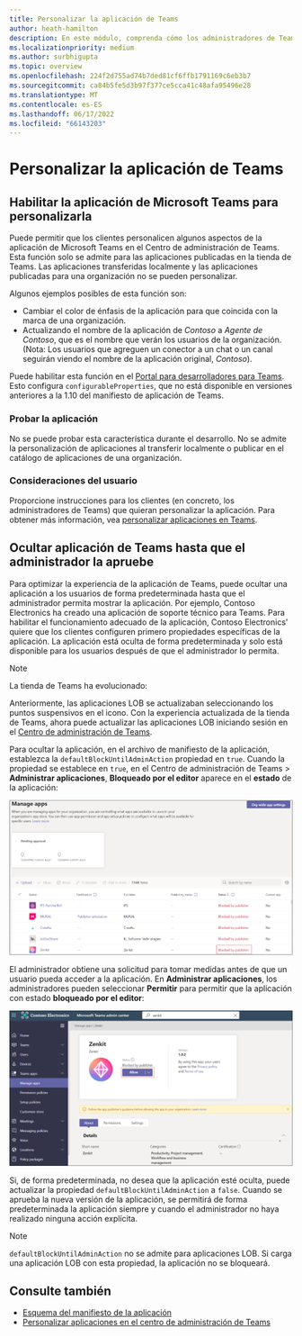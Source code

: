 ```yaml
---
title: Personalizar la aplicación de Teams
author: heath-hamilton
description: En este módulo, comprenda cómo los administradores de Teams pueden personalizar la aplicación de Teams para su organización y ocultar Teams aplicación hasta que el administrador lo apruebe.
ms.localizationpriority: medium
ms.author: surbhigupta
ms.topic: overview
ms.openlocfilehash: 224f2d755ad74b7ded81cf6ffb1791169c6eb3b7
ms.sourcegitcommit: ca84b5fe5d3b97f377ce5cca41c48afa95496e28
ms.translationtype: MT
ms.contentlocale: es-ES
ms.lasthandoff: 06/17/2022
ms.locfileid: "66143203"
---
```

# <a name="customize-your-teams-app"></a>Personalizar la aplicación de Teams

## <a name="enable-your-microsoft-teams-app-to-be-customized"></a>Habilitar la aplicación de Microsoft Teams para personalizarla

Puede permitir que los clientes personalicen algunos aspectos de la aplicación de Microsoft Teams en el Centro de administración de Teams. Esta función solo se admite para las aplicaciones publicadas en la tienda de Teams. Las aplicaciones transferidas localmente y las aplicaciones publicadas para una organización no se pueden personalizar.

Algunos ejemplos posibles de esta función son:

* Cambiar el color de énfasis de la aplicación para que coincida con la marca de una organización.
* Actualizando el nombre de la aplicación de *Contoso* a *Agente de Contoso*, que es el nombre que verán los usuarios de la organización. (Nota: Los usuarios que agreguen un conector a un chat o un canal seguirán viendo el nombre de la aplicación original, *Contoso*).

Puede habilitar esta función en el [Portal para desarrolladores para Teams](https://dev.teams.microsoft.com/home). Esto configura `configurableProperties`, que no está disponible en versiones anteriores a la 1.10 del manifiesto de aplicación de Teams.

### <a name="test-your-app"></a>Probar la aplicación

No se puede probar esta característica durante el desarrollo. No se admite la personalización de aplicaciones al transferir localmente o publicar en el catálogo de aplicaciones de una organización.

### <a name="user-considerations"></a>Consideraciones del usuario

Proporcione instrucciones para los clientes (en concreto, los administradores de Teams) que quieran personalizar la aplicación. Para obtener más información, vea [personalizar aplicaciones en Teams](/MicrosoftTeams/customize-apps).

## <a name="hide-teams-app-until-admin-approves"></a>Ocultar aplicación de Teams hasta que el administrador la apruebe

Para optimizar la experiencia de la aplicación de Teams, puede ocultar una aplicación a los usuarios de forma predeterminada hasta que el administrador permita mostrar la aplicación. Por ejemplo, Contoso Electronics ha creado una aplicación de soporte técnico para Teams. Para habilitar el funcionamiento adecuado de la aplicación, Contoso Electronics’ quiere que los clientes configuren primero propiedades específicas de la aplicación. La aplicación está oculta de forma predeterminada y solo está disponible para los usuarios después de que el administrador lo permita.

> [!NOTE]
> La tienda de Teams ha evolucionado:
> 
> Anteriormente, las aplicaciones LOB se actualizaban seleccionando los puntos suspensivos en el icono. Con la experiencia actualizada de la tienda de Teams, ahora puede actualizar las aplicaciones LOB iniciando sesión en el [Centro de administración de Teams](https://admin.teams.microsoft.com).

Para ocultar la aplicación, en el archivo de manifiesto de la aplicación, establezca la `defaultBlockUntilAdminAction` propiedad en `true`. Cuando la propiedad se establece en `true`, en el Centro de administración de Teams > **Administrar aplicaciones**, **Bloqueado por el editor** aparece en el **estado**  de la aplicación:

![Administrar aplicaciones bloqueadas por el editor](../../assets/images/apps-in-meetings/manageappsblockedapps.png)

El administrador obtiene una solicitud para tomar medidas antes de que un usuario pueda acceder a la aplicación. En **Administrar aplicaciones**, los administradores pueden seleccionar **Permitir** para permitir que la aplicación con estado **bloqueado por el editor**:

![Administrar aplicaciones](../../assets/images/apps-in-meetings/manageapp.png)

Si, de forma predeterminada, no desea que la aplicación esté oculta, puede actualizar la propiedad `defaultBlockUntilAdminAction` a `false`. Cuando se aprueba la nueva versión de la aplicación, se permitirá de forma predeterminada la aplicación siempre y cuando el administrador no haya realizado ninguna acción explícita.

> [!NOTE]
> `defaultBlockUntilAdminAction` no se admite para aplicaciones LOB. Si carga una aplicación LOB con esta propiedad, la aplicación no se bloqueará.

## <a name="see-also"></a>Consulte también

* [Esquema del manifiesto de la aplicación](/microsoftteams/platform/resources/schema/manifest-schema)
* [Personalizar aplicaciones en el centro de administración de Teams](/MicrosoftTeams/customize-apps)